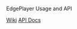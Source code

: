EdgePlayer Usage and API

[Wiki](https://github.com/p-js/docs/wiki/)
[API Docs](http://p-js.github.io/docs/)
